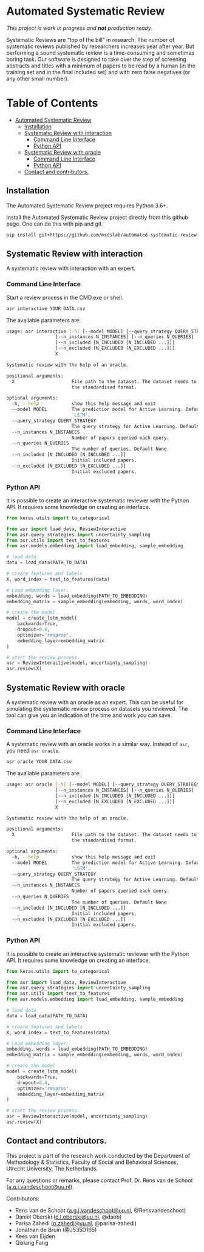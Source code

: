 # Automated Systematic Review

*This project is work in progress and **not** production ready.*

Systematic Reviews are “top of the bill” in research. The number of systematic
reviews published by researchers increases year after year. But performing a
sound systematic review is a time-consuming and sometimes boring task. Our
software is designed to take over the step of screening abstracts and titles
with a minimum of papers to be read by a human (in the training set and in the
final included set) and with zero false negatives (or any other small number). 


Table of Contents
=================

   * [Automated Systematic Review](#automated-systematic-review)
      * [Installation](#installation)
      * [Systematic Review with interaction](#systematic-review-with-interaction)
         * [Command Line Interface](#command-line-interface)
         * [Python API](#python-api)
      * [Systematic Review with oracle](#systematic-review-with-oracle)
         * [Command Line Interface](#command-line-interface-1)
         * [Python API](#python-api-1)
      * [Contact and contributors.](#contact-and-contributors)

## Installation

The Automated Systematic Review project requires Python 3.6+. 

Install the Automated Systematic Review project directly from this github page. 
One can do this with pip and git.

``` bash
pip install git+https://github.com/msdslab/automated-systematic-review.git
```

## Systematic Review with interaction

A systematic review with interaction with an expert.

### Command Line Interface

Start a review process in the CMD.exe or shell. 

``` bash
asr interactive YOUR_DATA.csv
```

The available parameters are: 

```bash
usage: asr interactive [-h] [--model MODEL] [--query_strategy QUERY_STRATEGY]
                  [--n_instances N_INSTANCES] [--n_queries N_QUERIES]
                  [--n_included [N_INCLUDED [N_INCLUDED ...]]]
                  [--n_excluded [N_EXCLUDED [N_EXCLUDED ...]]]
                  X

Systematic review with the help of an oracle.

positional arguments:
  X                     File path to the dataset. The dataset needs to be in
                        the standardised format.

optional arguments:
  -h, --help            show this help message and exit
  --model MODEL         The prediction model for Active Learning. Default
                        'LSTM'.
  --query_strategy QUERY_STRATEGY
                        The query strategy for Active Learning. Default 'lc'.
  --n_instances N_INSTANCES
                        Number of papers queried each query.
  --n_queries N_QUERIES
                        The number of queries. Default None
  --n_included [N_INCLUDED [N_INCLUDED ...]]
                        Initial included papers.
  --n_excluded [N_EXCLUDED [N_EXCLUDED ...]]
                        Initial excluded papers.
```

### Python API

It is possible to create an interactive systematic reviewer with the  Python
API. It requires some knowledge on creating an interface.

``` python
from keras.utils import to_categorical

from asr import load_data, ReviewInteractive
from asr.query_strategies import uncertainty_sampling
from asr.utils import text_to_features
from asr.models.embedding import load_embedding, sample_embedding

# load data
data = load_data(PATH_TO_DATA)

# create features and labels
X, word_index = text_to_features(data)

# Load embedding layer. 
embedding, words = load_embedding(PATH_TO_EMBEDDING)
embedding_matrix = sample_embedding(embedding, words, word_index)

# create the model
model = create_lstm_model(
    backwards=True,
    dropout=0.4,
    optimizer='rmsprop',
    embedding_layer=embedding_matrix
)

# start the review process.
asr = ReviewInteractive(model, uncertainty_sampling)
asr.review(X)

```



## Systematic Review with oracle 

A systematic review with an oracle as an expert. This can be useful for
simulating the systematic review process on datasets you reviewed. The tool
can give you an indication of the time and work you can save.

### Command Line Interface

A systematic review with an oracle works in a similar way. Instead of `asr`,
you need `asr oracle`.

``` bash
asr oracle YOUR_DATA.csv
```

The available parameters are: 

```bash
usage: asr oracle [-h] [--model MODEL] [--query_strategy QUERY_STRATEGY]
                  [--n_instances N_INSTANCES] [--n_queries N_QUERIES]
                  [--n_included [N_INCLUDED [N_INCLUDED ...]]]
                  [--n_excluded [N_EXCLUDED [N_EXCLUDED ...]]]
                  X

Systematic review with the help of an oracle.

positional arguments:
  X                     File path to the dataset. The dataset needs to be in
                        the standardised format.

optional arguments:
  -h, --help            show this help message and exit
  --model MODEL         The prediction model for Active Learning. Default
                        'LSTM'.
  --query_strategy QUERY_STRATEGY
                        The query strategy for Active Learning. Default 'lc'.
  --n_instances N_INSTANCES
                        Number of papers queried each query.
  --n_queries N_QUERIES
                        The number of queries. Default None
  --n_included [N_INCLUDED [N_INCLUDED ...]]
                        Initial included papers.
  --n_excluded [N_EXCLUDED [N_EXCLUDED ...]]
                        Initial excluded papers.
```

### Python API

It is possible to create an interactive systematic reviewer with the  Python
API. It requires some knowledge on creating an interface.

``` python
from keras.utils import to_categorical

from asr import load_data, ReviewInteractive
from asr.query_strategies import uncertainty_sampling
from asr.utils import text_to_features
from asr.models.embedding import load_embedding, sample_embedding

# load data
data = load_data(PATH_TO_DATA)

# create features and labels
X, word_index = text_to_features(data)

# Load embedding layer. 
embedding, words = load_embedding(PATH_TO_EMBEDDING)
embedding_matrix = sample_embedding(embedding, words, word_index)

# create the model
model = create_lstm_model(
    backwards=True,
    dropout=0.4,
    optimizer='rmsprop',
    embedding_layer=embedding_matrix
)

# start the review process.
asr = ReviewInteractive(model, uncertainty_sampling)
asr.review(X)

```

## Contact and contributors. 

This project is part of the research work conducted by the Department of
Methodology & Statistics, Faculty of Social and Behavioral Sciences, Utrecht
University, The Netherlands.

For any questions or remarks, please contact Prof. Dr. Rens van de Schoot
(a.g.j.vandeschoot@uu.nl).

Contributors: 

- Rens van de Schoot (a.g.j.vandeschoot@uu.nl, @Rensvandeschoot)
- Daniel Oberski (d.l.oberski@uu.nl, @daob)
- Parisa Zahedi (p.zahedi@uu.nl, @parisa-zahedi)
- Jonathan de Bruin (@J535D165)
- Kees van Eijden
- Qixiang Fang
